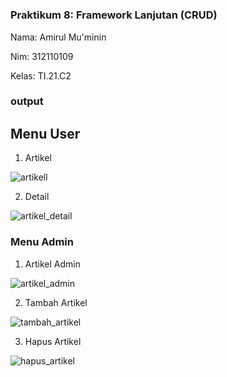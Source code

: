 #
### Praktikum 8: Framework Lanjutan (CRUD) #

Nama: Amirul Mu'minin

Nim: 312110109

Kelas: TI.21.C2

### output

## Menu User

1. Artikel

![artikell](https://github.com/Amirul109/Lab8Web/assets/116171779/343f240d-9e07-4f0b-a84b-c7b65caf937c)


2. Detail 

![artikel_detail](https://github.com/Amirul109/Lab8Web/assets/116171779/82a05939-b5a7-4d85-9c28-8650dc0cc12b)


### Menu Admin

1. Artikel Admin

![artikel_admin](https://github.com/Amirul109/Lab8Web/assets/116171779/9a75e55d-96f4-4363-a9ac-1cf72d5c931f)


2. Tambah Artikel

![tambah_artikel](https://github.com/Amirul109/Lab8Web/assets/116171779/c56558e4-9f8f-4ac9-9643-fa94ba81da61)


3. Hapus Artikel

![hapus_artikel](https://github.com/Amirul109/Lab8Web/assets/116171779/9f457b62-72c6-44e3-8bd0-2966a2852fd5)

